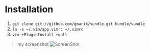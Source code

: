 # Installation

1. `git clone git://github.com/gmarik/vundle.git bundle/vundle`
2. `ln -s ~/.vim/app.vimrc ~/.vimrc`
3. `vim +PluginInstall +qall`

>my screenshot
![ScreenShot](https://user-images.githubusercontent.com/23735741/34194150-38c85fa2-e592-11e7-86c2-3abe720a8b97.png)

